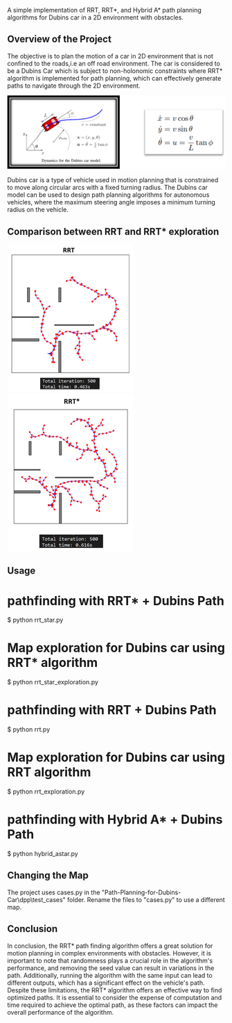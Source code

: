 A simple implementation of RRT, RRT*, and Hybrid A* path planning algorithms for Dubins car in a 2D environment with obstacles. 

## Overview of the Project

The objective is to plan the motion of a car in 2D environment that is not confined to the roads,i.e an off road environment. The car is considered to be a Dubins Car which is subject to non-holonomic constraints where RRT* algorithm is implemented for path planning, which can effectively generate paths to navigate through the 2D environment.

![alt text](https://github.com/Kalpit-Vadnerkar/Path-Planning-for-Dubins-Car/blob/master/Picture1.png?raw=true)

Dubins car is a type of vehicle used in motion planning that is constrained to move along circular arcs with a fixed turning radius. The Dubins car model can be used to design path planning algorithms for autonomous vehicles, where the maximum steering angle imposes a minimum turning radius on the vehicle.

## Comparison between RRT and RRT* exploration

![alt text](https://github.com/Kalpit-Vadnerkar/Path-Planning-for-Dubins-Car/blob/master/RRT.png?raw=true)          ![alt text](https://github.com/Kalpit-Vadnerkar/Path-Planning-for-Dubins-Car/blob/master/RRT_Star.png?raw=true)

## Usage

# pathfinding with RRT* + Dubins Path
$ python rrt_star.py

# Map exploration for Dubins car using RRT* algorithm
$ python rrt_star_exploration.py

# pathfinding with RRT + Dubins Path
$ python rrt.py

# Map exploration for Dubins car using RRT algorithm
$ python rrt_exploration.py

# pathfinding with Hybrid A* + Dubins Path
$ python hybrid_astar.py

## Changing the Map
The project uses cases.py in the "Path-Planning-for-Dubins-Car\dpp\test_cases" folder. Rename the files to "cases.py" to use a different map.

## Conclusion
In conclusion, the RRT* path finding algorithm offers a great solution for motion planning in complex environments with obstacles. However, it is important to note that randomness plays a crucial role in the algorithm's performance, and removing the seed value can result in variations in the path. Additionally, running the algorithm with the same input can lead to different outputs, which has a significant effect on the vehicle's path. Despite these limitations, the RRT* algorithm offers an effective way to find optimized paths. It is essential to consider the expense of computation and time required to achieve the optimal path, as these factors can impact the overall performance of the algorithm.

